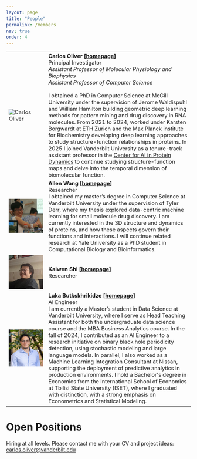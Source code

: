 ```yaml
---
layout: page
title: "People"
permalink: /members
nav: true
order: 4
---
```


<head>
<style>
/* General table styling */
.members-table {
    width: 100%;
    border-collapse: collapse;
    font-size: 11pt;
}

/* Image styling */
.member-img {
    width: 120px; /* Fixed width for consistency */
    height: 120px; /* Fixed height for consistency */
    object-fit: cover; /* Ensures images scale proportionally */
    border: 1px solid #787878; /* Subtle border */
    border-radius: 5px; /* Rounded corners */
}

/* Table cell styling */
td {
    padding: 15px; /* More breathing room */
    vertical-align: top; /* Align text to top */
}

/* Bold names */
b {
    font-size: 12pt;
}

/* Links */
a {
    text-decoration: none;
}

/* Responsive design for mobile */
@media (max-width: 600px) {
    .members-table tr {
        display: block; /* Stack rows vertically */
        margin-bottom: 20px; /* Space between stacked entries */
    }
    .members-table td {
        display: block; /* Stack cells vertically */
        width: 100%; /* Full width on mobile */
        padding: 10px; /* Adjust padding */
    }
    .member-img {
        width: 100px; /* Slightly smaller on mobile */
        height: 100px;
        margin: 0 auto; /* Center image */
        display: block;
    }
}
</style>
</head>

<table class="members-table">
  <tr>
    <td><img src="/assets/me_lowlow.png" class="member-img" alt="Carlos Oliver"></td>
    <td><b>Carlos Oliver [<a href="https://carlosoliver.co" target="_blank">homepage</a>]</b><br>
    Principal Investigator <br>
    <i>Assistant Professor of Molecular Physiology and Biophysics</i><br>
    <i>Assistant Professor of Computer Science</i> <br><br>
    I obtained a PhD in Computer Science at McGill University under the supervision of 
    Jerome Waldispuhl and William Hamilton building geometric deep learning methods for pattern mining
    and drug discovery in RNA molecules. From 2021 to 2024, worked under Karsten Borgwardt at ETH Zurich and the Max Planck institute for Biochemistry developing deep learning approaches to study structure-function relationships in proteins. In 2025 I joined Vanderbilt University as a tenure-track assistant professor in the <a href="https://www.vanderbilt.edu/ai-proteindynamics/">Center for AI in Protein Dynamics</a> to continue studying structure-function maps and delve into the temporal dimension of biomolecular function.
    </td>
  </tr>
  <tr>
    <td><img src="/assets/allen.png" class="member-img" alt="Allen Wang"></td>
    <td><b>Allen Wang [<a href="https://xwang112358.github.io/" target="_blank">homepage</a>]</b><br>
    Researcher <br>
    I obtained my master’s degree in Computer Science at Vanderbilt University under the supervision of Tyler Derr, where my thesis explored data-centric machine learning for small molecule drug discovery. I am currently interested in the 3D structure and dynamics of proteins, and how these aspects govern their functions and interactions. I will continue related research at Yale University as a PhD student in Computational Biology and Bioinformatics.
    </td>
  </tr>
 <tr>
    <td><img src="/assets/kaiwen.png" class="member-img" alt="Allen Wang"></td>
    <td><b>Kaiwen Shi [<a href="https://kwfredshi.github.io/" target="_blank">homepage</a>]</b><br>
    Researcher <br>
    </td>
  </tr>
 <tr>
    <td><img src="/assets/luka.jpg" class="member-img" alt="Allen Wang"></td>
    <td><b>Luka Butkskhrikidze [<a href="https://www.linkedin.com/in/luka-butskhrikidze-4a6bb4200/" target="_blank">homepage</a>]</b><br>
    AI Engineer <br>
    I am currently a Master’s student in Data Science at Vanderbilt University, where I serve as Head Teaching Assistant for both the undergraduate data science course and the MBA Business Analytics course. In the fall of 2024, I contributed as an AI Engineer to a research initiative on binary black hole periodicity detection, using stochastic modeling and large language models. In parallel, I also worked as a Machine Learning Integration Consultant at Nissan, supporting the deployment of predictive analytics in production environments. I hold a Bachelor's degree in Economics from the International School of Economics at Tbilisi State University (ISET), where I graduated with distinction, with a strong emphasis on Econometrics and Statistical Modeling.
    </td>
  </tr>


</table>

# Open Positions

Hiring at all levels. Please contact me with your CV and project ideas: carlos.oliver@vanderbilt.edu
